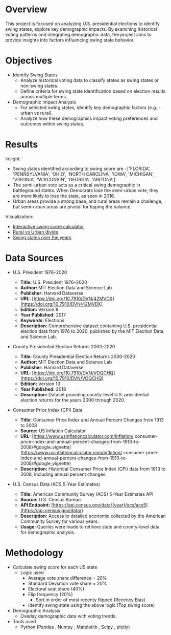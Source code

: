 # Overview
This project is focused on analyzing U.S. presidential elections to identify swing states, explore key demographic impacts. By examining historical voting patterns and integrating demographic data, the project aims to provide insights into factors influencing swing state behavior.

# Objectives

- Identify Swing States
  - Analyze historical voting data to classify states as swing states or non-swing states.
  - Define criteria for swing state identification based on election results across multiple terms.
- Demographic Impact Analysis
  - For selected swing states, identify key demographic factors (e.g. - urban vs rural).
  - Analyze how these demographics impact voting preferences and outcomes within swing states.

 
# Results 

Insight:
-  Swing states identified according to swing score are : ['FLORIDA', 'PENNSYLVANIA', 'OHIO', 'NORTH CAROLINA', 'IOWA', 'MICHIGAN', 'VIRGINIA', 'WISCONSIN', 'GEORGIA', 'ARIZONA']	
- The semi-urban vote acts as a critical swing demographic in battleground states. When Democrats lose the semi-urban vote, they are more likely to lose the state, as seen in 2016.
- Urban areas provide a strong base, and rural areas remain a challenge, but semi-urban areas are pivotal for tipping the balance.

Visualization:
- [Interactive swing score calculator](https://aizqnvqgc8sdtgpmdg22yv.streamlit.app/)
- [Rural vs Urban divide](https://drive.google.com/open?id=11Ek34wMYJop7fVSabn00TSn5zb7x_oi0&usp=drive_fs)
- [Swing states over the years](https://drive.google.com/open?id=1LnQBNN1BYKch0-UcHW7MFUq-tAgd7PqW&usp=drive_fs)


# Data Sources

- U.S. President 1976–2020
	- **Title:** U.S. President 1976–2020
	- **Author:** MIT Election Data and Science Lab
	- **Publisher:** Harvard Dataverse
	- **URL:** [https://doi.org/10.7910/DVN/42MVDX](https://doi.org/10.7910/DVN/42MVDX)
	- **Edition:** Version 8
	- **Year Published:** 2017
	- **Keywords:** Elections
	- **Description:** Comprehensive dataset containing U.S. presidential election data from 1976 to 2020, published by the MIT Election Data 	and Science Lab.


- County Presidential Election Returns 2000-2020
	- **Title:** County Presidential Election Returns 2000-2020
	- **Author:** MIT Election Data and Science Lab
	- **Publisher:** Harvard Dataverse
	- **URL:** [https://doi.org/10.7910/DVN/VOQCHQ](https://doi.org/10.7910/DVN/VOQCHQ)
	- **Edition:** Version 13
	- **Year Published:** 2018
	- **Description:** Dataset providing county-level U.S. presidential election returns for the years 2000 through 2020.

- Consumer Price Index (CPI) Data
	- **Title:** Consumer Price Index and Annual Percent Changes from 1913 to 2008
	- **Source:** US Inflation Calculator
	- **URL:** [https://www.usinflationcalculator.com/inflation/	consumer-price-index-and-annual-percent-changes-from-1913-to-2008/#google_vignette](https://www.usinflationcalculator.com/inflation/	consumer-price-index-and-annual-percent-changes-from-1913-to-2008/#google_vignette)
	- **Description:** Historical Consumer Price Index (CPI) data from 1913 to 2008, including annual percent changes.

 - U.S. Census Data (ACS 5-Year Estimates)
	- **Title:** American Community Survey (ACS) 5-Year Estimates API
	- **Source:** U.S. Census Bureau
	- **API Endpoint:** [https://api.census.gov/data/{year}/acs/acs5](https://api.census.gov/data/)
	- **Description:** Access to detailed economic collected by the American Community Survey for 	various years.
	- **Usage:** Queries were made to retrieve state and county-level data for demographic analysis.

# Methodology

- Calculate swing score for each US state
	- Logic used
   		- Average vote share difference = 20%
   		- Standard Deviation vote share = 20%
   		- Electoral seat share (40%)
   		- Flip frequency (20%)
     		- Sort in order of most recenty flipped (Recency Bias) 	
     	- Identify swing state using the above logic (Top swing score)  
- Demographic Analysis
  	- Overlay demographic data with voting trends.
- Tools used
	- Python (Pandas , Numpy , Matplotlib , Scipy , plotly)  

